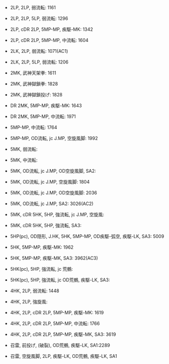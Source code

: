 - 2LP, 2LP, 弱流転: 1161
- 2LP, 2LP, 5LP, 弱流転: 1296
- 2LP, cDR 2LP, 5MP-MP, 疾駆-MK: 1342
- 2LP, cDR 2LP, 5MP-MP, 中流転: 1604

- 2LK, 2LP, 弱流転: 1071(AC1)
- 2LK, 2LP, 5LP, 弱流転: 1206

- 2MK, 武神天架拳: 1611
- 2MK, 武神獄鎖拳: 1828
- 2MK, 武神獄鎖投げ: 1828

- DR 2MK, 5MP-MP, 疾駆-MK: 1643
- DR 2MK, 5MP-MP, 中流転: 1971

- 5MP-MP, 中流転: 1764
- 5MP-MP, OD流転, jc J.MP, 空旋風脚: 1992

- 5MK, 弱流転:
- 5MK, 中流転:
- 5MK, OD流転, jc J.MP, OD空旋風脚, SA2:
- 5MK, OD流転, jc J.MP, 空旋風脚: 1804
- 5MK, OD流転, jc J.MP, OD空旋風脚: 2036
- 5MK, OD流転, jc J.MP, SA2: 3026(AC2)
- 5MK, cDR 5HK, 5HP, 強流転, jc J.MP, 空旋風:
- 5MK, cDR 5HK, 5HP, 強流転, SA3:

- 5HP(pc), OD隠形, J.HK, 5HK, 5MP-MP, OD疾駆-弧空, 疾駆-LK, SA3: 5009

- 5HK, 5MP-MP, 疾駆-MK: 1962
- 5HK, 5MP-MP, 疾駆-MK, SA3: 3962(AC3)

- 5HK(pc), 5HP, 強流転, jc 荒鵺:
- 5HK(pc), 5HP, 強流転, jc OD荒鵺, 疾駆-LK, SA3:

- 4HK, 2LP, 弱流転: 1448
- 4HK, 2LP, 強旋風:
- 4HK, 2LP, cDR 2LP, 5MP-MP, 疾駆-MK: 1619
- 4HK, 2LP, cDR 2LP, 5MP-MP, 中流転: 1766
- 4HK, 2LP, cDR 2LP, 5MP-MP, 疾駆-MK, SA3: 3619

- 召雷, 前投げ, (破裂), OD荒鵺, 疾駆-LK, SA1:2289
- 召雷, 空旋風脚, 2LP, 疾駆-LK, OD荒鵺, 疾駆-LK, SA1
